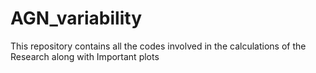 # AGN_variability
This repository contains all the codes involved in the calculations of the Research along with Important plots
